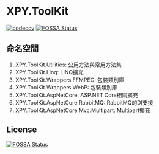 XPY.ToolKit
=====
[![codecov](https://codecov.io/gh/XuPeiYao/XPY.ToolKit/branch/master/graph/badge.svg)](https://codecov.io/gh/XuPeiYao/XPY.ToolKit)
[![FOSSA Status](https://app.fossa.io/api/projects/git%2Bgithub.com%2FXuPeiYao%2FXPY.ToolKit.svg?type=shield)](https://app.fossa.io/projects/git%2Bgithub.com%2FXuPeiYao%2FXPY.ToolKit?ref=badge_shield)

## 命名空間
1. XPY.ToolKit.Utilities: 公用方法與常用方法集
2. XPY.ToolKit.Linq: LINQ擴充
3. XPY.ToolKit.Wrappers.FFMPEG: 包裝類別庫
4. XPY.ToolKit.Wrappers.WebP: 包裝類別庫
5. XPY.ToolKit.AspNetCore: ASP.NET Core相關擴充
7. XPY.ToolKit.AspNetCore.RabbitMQ: RabbitMQ的DI支援
9. XPY.ToolKit.AspNetCore.Mvc.Multipart: Multipart擴充


## License
[![FOSSA Status](https://app.fossa.io/api/projects/git%2Bgithub.com%2FXuPeiYao%2FXPY.ToolKit.svg?type=large)](https://app.fossa.io/projects/git%2Bgithub.com%2FXuPeiYao%2FXPY.ToolKit?ref=badge_large)